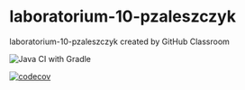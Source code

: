 # laboratorium-10-pzaleszczyk
laboratorium-10-pzaleszczyk created by GitHub Classroom

![Java CI with Gradle](https://github.com/testowanieaplikacjijavaug/laboratorium-10-pzaleszczyk/workflows/Java%20CI%20with%20Gradle/badge.svg)


[![codecov](https://codecov.io/gh/testowanieaplikacjijavaug/laboratorium-10-pzaleszczyk/branch/master/graph/badge.svg)](https://codecov.io/gh/testowanieaplikacjijavaug/laboratorium-10-pzaleszczyk)
